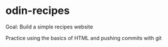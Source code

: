 # odin-recipes

Goal: Build a simple recipes website

Practice using the basics of HTML and pushing commits with git
